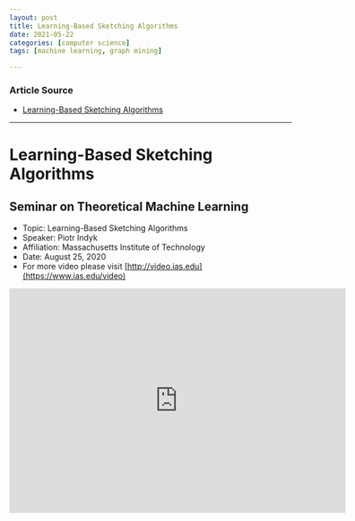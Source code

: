 ```yaml
---
layout: post
title: Learning-Based Sketching Algorithms
date: 2021-05-22
categories: [computer science]
tags: [machine learning, graph mining]

---
```


### Article Source

* [Learning-Based Sketching Algorithms](https://www.youtube.com/watch?v=NjiWWxOEwdM)

---

# Learning-Based Sketching Algorithms
## Seminar on Theoretical Machine Learning

* Topic: Learning-Based Sketching Algorithms
* Speaker: Piotr Indyk
* Affiliation: Massachusetts Institute of Technology
* Date: August 25, 2020
* For more video please visit [http://video.ias.edu](https://www.ias.edu/video)

<iframe width="600" height="400" src="https://www.youtube.com/embed/NjiWWxOEwdM" title="YouTube video player" frameborder="0" allow="accelerometer; autoplay; clipboard-write; encrypted-media; gyroscope; picture-in-picture" allowfullscreen></iframe>


